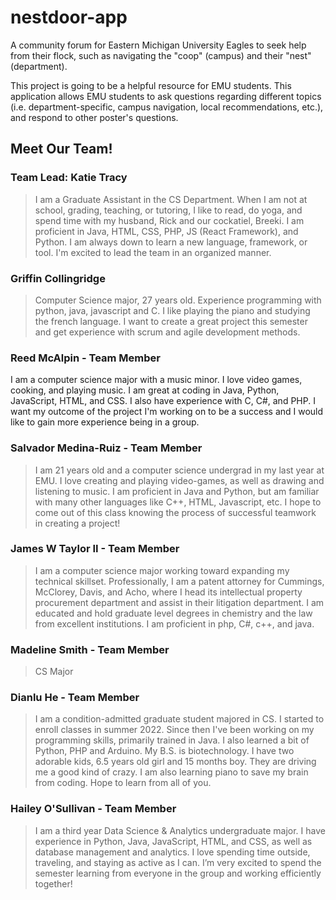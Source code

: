# nestdoor-app
A community forum for Eastern Michigan University Eagles to seek help from their flock, such as navigating the "coop" (campus) and their "nest" (department).

This project is going to be a helpful resource for EMU students.  This application allows EMU students to ask questions regarding different topics (i.e. department-specific, campus navigation, local recommendations, etc.), and respond to other poster's questions.  

## Meet Our Team!

### Team Lead: Katie Tracy
>I am a Graduate Assistant in the CS Department.  When I am not at school, grading, teaching, or tutoring, I like to read, do yoga, and spend time with my husband, Rick and our cockatiel, Breeki.  I am proficient in Java, HTML, CSS, PHP, JS (React Framework), and Python.  I am always down to learn a new language, framework, or tool.  I'm excited to lead the team in an organized manner.  

### Griffin Collingridge
>Computer Science major, 27 years old. Experience programming with python, java, javascript and C. I like playing the piano and studying the french language. I want to create a great project this semester and get experience with scrum and agile development methods.

### Reed McAlpin - Team Member
I am a computer science major with a music minor. I love video games, cooking, and playing music. I am great at coding in Java, Python, JavaScript, HTML, and CSS. I also have experience with C, C#, and PHP. I want my outcome of the project I'm working on to be a success and I would like to gain more experience being in a group.

### Salvador Medina-Ruiz - Team Member
>I am 21 years old and a computer science undergrad in my last year at EMU. I love creating and playing video-games, as well as drawing and listening to music. I am proficient in Java and Python, but am familiar with many other languages like C++, HTML, Javascript, etc. I hope to come out of this class knowing the process of successful teamwork in creating a project!

### James W Taylor II - Team Member
>I am a computer science major working toward expanding my technical skillset.  Professionally, I am a patent attorney for Cummings, McClorey, Davis, and Acho, where I head its intellectual property procurement department and assist in their litigation department.  I am educated and hold graduate level degrees in chemistry and the law from excellent institutions.  I am proficient in php, C#, c++, and java.

### Madeline Smith - Team Member
>CS Major

### Dianlu He - Team Member
>I am a condition-admitted graduate student majored in CS. I started to enroll classes in summer 2022. Since then I've been working on my programming skills, primarily trained in Java. I also learned a bit of Python, PHP and Arduino. My B.S. is biotechnology. I have two adorable kids, 6.5 years old girl and 15 months boy. They are driving me a good kind of crazy. I am also learning piano to save my brain from coding. Hope to learn from all of you.

### Hailey O'Sullivan - Team Member
>I am a third year Data Science & Analytics undergraduate major. I have experience in Python, Java, JavaScript,  HTML, and CSS, as well as database management and analytics. I love spending time outside, traveling, and staying as active as I can. I’m very excited to spend the semester learning from everyone in the group and working efficiently together!


